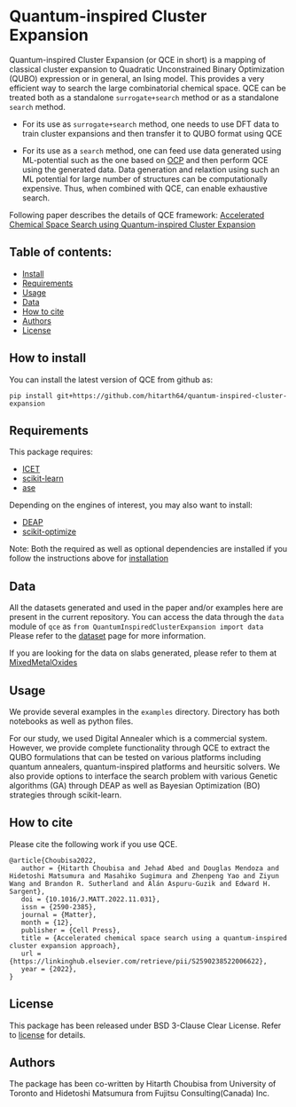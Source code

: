 # Quantum-inspired Cluster Expansion

Quantum-inspired Cluster Expansion (or QCE in short) is a mapping of classical cluster expansion to Quadratic Unconstrained Binary Optimization (QUBO) expression or in general, an Ising model. This provides a very efficient way to search the large combinatorial chemical space. QCE can be treated both as a standalone ```surrogate+search``` method or as a standalone ```search``` method. 

- For its use as ```surrogate+search``` method, one needs to use DFT data to train cluster expansions and then transfer it to QUBO format using QCE

- For its use as a ```search``` method, one can feed use data generated using ML-potential such as the one based on [OCP](https://opencatalystproject.org/) and then perform QCE using the generated data. Data generation and relaxtion using such an ML potential for large number of structures can be computationally expensive. Thus, when combined with QCE, can enable exhaustive search.

Following paper describes the details of QCE framework: [Accelerated Chemical Space Search using Quantum-inspired Cluster Expansion](https://arxiv.org/abs/2205.09007)

## Table of contents:

- [Install](#how-to-install)
- [Requirements](#requirements)
- [Usage](#usage)
- [Data](#data)
- [How to cite](#how-to-cite)
- [Authors](#authors)
- [License](#license)

## How to install
You can install the latest version of QCE from github as: 

```pip install git+https://github.com/hitarth64/quantum-inspired-cluster-expansion```

##  Requirements
This package requires:
- [ICET](https://icet.materialsmodeling.org/)
- [scikit-learn](http://scikit-learn.org/stable/)
- [ase](https://wiki.fysik.dtu.dk/ase/index.html)

Depending on the engines of interest, you may also want to install:
- [DEAP](https://deap.readthedocs.io/en/master/)
- [scikit-optimize](https://scikit-optimize.github.io/stable/)

Note: Both the required as well as optional dependencies are installed if you follow the instructions above for [installation](#how-to-install)

## Data
All the datasets generated and used in the paper and/or examples here are present in the current repository. 
You can access the data through the ```data``` module of ```qce``` as ```from QuantumInspiredClusterExpansion import data```
Please refer to the [dataset](QuantumInspiredClusterExpansion/dataset) page for more information.

If you are looking for the data on slabs generated, please refer to them at [MixedMetalOxides](https://github.com/hitarth64/MixedMetalOxides)

## Usage
We provide several examples in the ```examples``` directory. Directory has both notebooks as well as python files. 

For our study, we used Digital Annealer which is a commercial system. However, we provide complete functionality through QCE to extract the QUBO formulations that can be tested on various platforms including quantum annealers, quantum-inspired platforms and heursitic solvers. We also provide options to interface the search problem with various Genetic algorithms (GA) through DEAP as well as Bayesian Optimization (BO) strategies through scikit-learn. 

## How to cite
Please cite the following work if you use QCE.
```
@article{Choubisa2022,
   author = {Hitarth Choubisa and Jehad Abed and Douglas Mendoza and Hidetoshi Matsumura and Masahiko Sugimura and Zhenpeng Yao and Ziyun Wang and Brandon R. Sutherland and Alán Aspuru-Guzik and Edward H. Sargent},
   doi = {10.1016/J.MATT.2022.11.031},
   issn = {2590-2385},
   journal = {Matter},
   month = {12},
   publisher = {Cell Press},
   title = {Accelerated chemical space search using a quantum-inspired cluster expansion approach},
   url = {https://linkinghub.elsevier.com/retrieve/pii/S2590238522006622},
   year = {2022},
}

```

## License

This package has been released under BSD 3-Clause Clear License. Refer to [license](LICENSE) for details.

## Authors

The package has been co-written by Hitarth Choubisa from University of Toronto and Hidetoshi Matsumura from Fujitsu Consulting(Canada) Inc.
